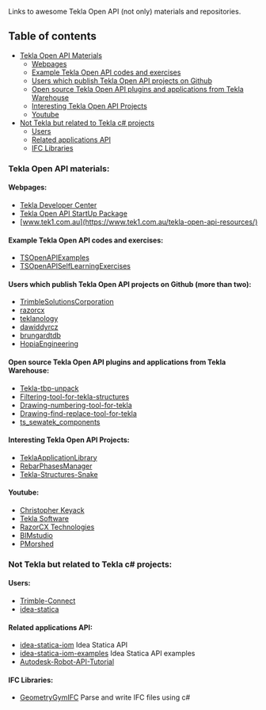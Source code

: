 Links to awesome Tekla Open API (not only) materials and repositories. 

## Table of contents  
- [Tekla Open API Materials](#tekla-open-api-materials)
  - [Webpages](#webpages)  
  - [Example Tekla Open API codes and exercises](#Example-Tekla-Open-API-codes-and-exercises)  
  - [Users which publish Tekla Open API projects on Github](#users-which-publish-tekla-open-api-projects-on-github-more-than-two)  
  - [Open source Tekla Open API plugins and applications from Tekla Warehouse](#open-source-tekla-open-api-plugins-and-applications-from-tekla-warehouse)  
  - [Interesting Tekla Open API Projects](#Interesting-Tekla-Open-API-Projects)  
  - [Youtube](#youtube)  
- [Not Tekla but related to Tekla c# projects](#not-tekla-but-related-to-tekla-c-projects)  
  - [Users](#Users) 
  - [Related applications API](#Related-applications-API) 
  - [IFC Libraries](#IFC-Libraries)  
    
### Tekla Open API materials:

#### Webpages:  
* [Tekla Developer Center](https://developer.tekla.com/)  
* [Tekla Open API StartUp Package](https://warehouse.tekla.com/#!/catalog/details/ufc61f4ac-d57e-4452-9144-1f4febe853a9)  
* [www.tek1.com.au](https://www.tek1.com.au/tekla-open-api-resources/)

#### Example Tekla Open API codes and exercises:  
* [TSOpenAPIExamples](https://github.com/TrimbleSolutionsCorporation/TSOpenAPIExamples)  
* [TSOpenAPISelfLearningExercises](https://github.com/TrimbleSolutionsCorporation/TSOpenAPISelfLearningExercises)  

#### Users which publish Tekla Open API projects on Github (more than two):  
* [TrimbleSolutionsCorporation](https://github.com/TrimbleSolutionsCorporation)  
* [razorcx](https://github.com/razorcx)  
* [teklanology](https://github.com/teklanology)  
* [dawiddyrcz](https://github.com/dawiddyrcz)  
* [brungardtdb](https://github.com/brungardtdb)  
* [HopiaEngineering](https://github.com/HopiaEngineering)  

#### Open source Tekla Open API plugins and applications from Tekla Warehouse:  
* [Tekla-tbp-unpack](https://github.com/dawiddyrcz/Tekla-tbp-unpack)  
* [Filtering-tool-for-tekla-structures](https://github.com/dawiddyrcz/Filtering-tool-for-tekla-structures)  
* [Drawing-numbering-tool-for-tekla](https://github.com/dawiddyrcz/Drawing-numbering-tool-for-tekla)  
* [Drawing-find-replace-tool-for-tekla](https://github.com/dawiddyrcz/Drawing-find-replace-tool-for-tekla)  
* [ts_sewatek_components](https://github.com/Vanhailkka/ts_sewatek_components)  

#### Interesting Tekla Open API Projects:  
* [TeklaApplicationLibrary](https://github.com/TrimbleSolutionsCorporation/TeklaApplicationLibrary)  
* [RebarPhasesManager](https://github.com/mateuszkrzeminski/RebarPhasesManager)  
* [Tekla-Structures-Snake](https://github.com/markusl/Tekla-Structures-Snake)  

#### Youtube:  
* [Christopher Keyack](https://www.youtube.com/watch?v=7yQiUXfmgRA&list=PLQ9AUtytkrd7I1krJ4xaFOHoFuHuyhTJ4)  
* [Tekla Software](https://www.youtube.com/watch?v=z94cw6lS3cI)  
* [RazorCX Technologies](https://www.youtube.com/channel/UCJkrjJbNQQk3shyPwfx49YA)  
* [BIMstudio](https://www.youtube.com/channel/UCFhBOxSabfPl-SFrYDJmdmQ/videos)  
* [PMorshed](https://www.youtube.com/user/PMorshed/videos)  

### Not Tekla but related to Tekla c# projects:

#### Users:
* [Trimble-Connect](https://github.com/Trimble-Connect)  
* [idea-statica](https://github.com/idea-statica)  

#### Related applications API:
* [idea-statica-iom](https://github.com/idea-statica/iom) Idea Statica API  
* [idea-statica-iom-examples](https://github.com/idea-statica/iom-examples) Idea Statica API examples  
* [Autodesk-Robot-API-Tutorial](https://forums.autodesk.com/t5/robot-structural-analysis-forum/api-tutorial/m-p/5376343#M27743)  

#### IFC Libraries:
* [GeometryGymIFC](https://github.com/GeometryGym/GeometryGymIFC)  Parse and write IFC files using c#

